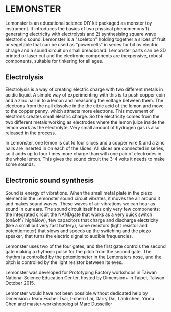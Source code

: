 # LEMONSTER

Lemonster is an educational science DIY kit packaged as monster toy instrument. It introduces the basics of two physical phenomenons 1) generating electricity with electrolysis and 2) synthesising square wave electronic sound. Lemonster is a "sceleton" holding together a slices of fruit or vegetable that can be used as "powercells" in series for bit ov electric chrage and a sound circuit on small breadboard. Lemonster parts can be 3D printed or laser cut and the electronic components are inexpensive, robust components, suitable for tinkering for all ages.

## Electrolysis

Electrolysis is a way of creating electric charge with two different metals in acidic liquid. A simple way of experimenting with this is to push copper coin and a zinc nail in to a lemon and measuring the voltage between them. The electrons from the nail dissolve in the the citric acid of the lemon and move to the copper penny, which attracts more electrons. This movement of electrons creates small electric charge. So the electricity comes from the two different metals working as electrodes where the lemon juice inside the lemon work as the electrolyte. Very small amount of hydrogen gas is also released in the process.

In Lemonster, one lemon is cut to four slices and a copper wire & and a zinc nails are inserted in on each of the slices. All slices are connected in series, so it adds up to four times more charge than with one pair of electrodes in the whole lemon. This gives the sound circuit the 3-4 volts it needs to make some sounds.

## Electronic sound synthesis

Sound is energy of vibrations. When the small metal plate in the piezo element in the Lemonster sound circuit vibrates, it moves the air around it and makes sound waves. These waves of air vibrations we can hear as sound in our ears. The sound circuit itself has only very few components: the integrated circuit the NANDgate that works as a very quick switch (on&off / high&low), few capacitors that charge and discharge electricity (like a small but very fast battery), some resistors (light resistor and potentiometer) that slows and speeds up the switching and the piezo speaker, that turns the electric signal to audible frequencies.

Lemonster uses two of the four gates, and the first gate controls the second gate making a rhythmic pulse for the pitch from the second gate. The rhythm is controlled by the potentiometer in the Lemonsters nose, and the pitch is controlled by the light resistor between its eyes.

Lemonster was developed for Prototyping Factory workshops in Taiwan National Science Education Center, hosted by Dimension+ in Taipei, Taiwan October 2015.

Lemonster would have not been possible without dedicated help by Dimension+ team 
Escher Tsai, I-chern Lai, Darry Dai, Lanli chen, Yinnu Chen and master-workshopologist Marc Dusseiller
